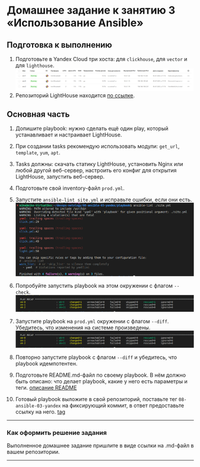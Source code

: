 # Домашнее задание к занятию 3 «Использование Ansible»

## Подготовка к выполнению

1. Подготовьте в Yandex Cloud три хоста: для `clickhouse`, для `vector` и для `lighthouse`.
![](https://github.com/MikhailChervyakov/devops-netology/blob/main/08-ansible-03-yandex/img/1.png)
2. Репозиторий LightHouse находится [по ссылке](https://github.com/VKCOM/lighthouse).

## Основная часть

1. Допишите playbook: нужно сделать ещё один play, который устанавливает и настраивает LightHouse.
2. При создании tasks рекомендую использовать модули: `get_url`, `template`, `yum`, `apt`.
3. Tasks должны: скачать статику LightHouse, установить Nginx или любой другой веб-сервер, настроить его конфиг для открытия LightHouse, запустить веб-сервер.
4. Подготовьте свой inventory-файл `prod.yml`.
5. Запустите `ansible-lint site.yml` и исправьте ошибки, если они есть.
![](https://github.com/MikhailChervyakov/devops-netology/blob/main/08-ansible-03-yandex/img/2.png) 
6. Попробуйте запустить playbook на этом окружении с флагом `--check`.
![](https://github.com/MikhailChervyakov/devops-netology/blob/main/08-ansible-03-yandex/img/3.png)   
7. Запустите playbook на `prod.yml` окружении с флагом `--diff`. Убедитесь, что изменения на системе произведены.
![](https://github.com/MikhailChervyakov/devops-netology/blob/main/08-ansible-03-yandex/img/3.png)   

8. Повторно запустите playbook с флагом `--diff` и убедитесь, что playbook идемпотентен.
9.  Подготовьте README.md-файл по своему playbook. В нём должно быть описано: что делает playbook, какие у него есть параметры и теги.
[описание README](https://github.com/MikhailChervyakov/devops-netology/blob/main/08-ansible-03-yandex/playbook/group_vars/README.md)

10. Готовый playbook выложите в свой репозиторий, поставьте тег `08-ansible-03-yandex` на фиксирующий коммит, в ответ предоставьте ссылку на него.
[tag](https://github.com/MikhailChervyakov/devops-netology/releases/tag/08-ansible-03-yandex)

---

### Как оформить решение задания

Выполненное домашнее задание пришлите в виде ссылки на .md-файл в вашем репозитории.

---
